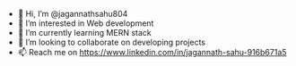 - 👋 Hi, I’m @jagannathsahu804
- 👀 I’m interested in Web development
- 🌱 I’m currently learning MERN stack
- 💞️ I’m looking to collaborate on developing projects
- 📫 Reach me on https://www.linkedin.com/in/jagannath-sahu-916b671a5

<!---
jagannathsahu804/jagannathsahu804 is a ✨ special ✨ repository because its `README.md` (this file) appears on your GitHub profile.
You can click the Preview link to take a look at your changes.
--->
